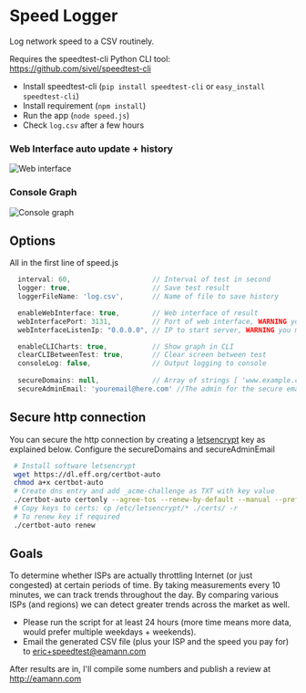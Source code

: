 
Speed Logger
============

Log network speed to a CSV routinely.

Requires the speedtest-cli Python CLI tool: https://github.com/sivel/speedtest-cli

- Install speedtest-cli (`pip install speedtest-cli` or `easy_install speedtest-cli`)
- Install requirement (`npm install`)
- Run the app (`node speed.js`)
- Check `log.csv` after a few hours 

### Web Interface auto update + history
![Web interface](https://i.snag.gy/nd8ERc.jpg)

### Console Graph
![Console graph](https://i.snag.gy/i7gObk.jpg)

## Options
All in the first line of speed.js

```javascript
  interval: 60,                    // Interval of test in second
  logger: true,                    // Save test result
  loggerFileName: 'log.csv',       // Name of file to save history

  enableWebInterface: true,        // Web interface of result
  webInterfacePort: 3131,          // Port of web interface, WARNING you must update indes.html
  webInterfaceListenIp: "0.0.0.0", // IP to start server, WARNING you must update indes.html

  enableCLICharts: true,           // Show graph in CLI
  clearCLIBetweenTest: true,       // Clear screen between test
  consoleLog: false,               // Output logging to console
  
  secureDomains: null,             // Array of strings [ 'www.example.com' ]
  secureAdminEmail: 'youremail@here.com' //The admin for the secure email confirmation
```

## Secure http connection

You can secure the http connection by creating a [letsencrypt](https://letsencrypt.org/) key as explained below. Configure the secureDomains and secureAdminEmail

```sh
 # Install software letsencrypt 
 wget https://dl.eff.org/certbot-auto
 chmod a+x certbot-auto
 # Create dns entry and add _acme-challenge as TXT with key value
 ./certbot-auto certonly --agree-tos --renew-by-default --manual --preferred-challenges=dns -d www.example.com 
 # Copy keys to certs: cp /etc/letsencrypt/* ./certs/ -r
 # To renew key if required
 ./certbot-auto renew
```

 
 

## Goals

To determine whether ISPs are actually throttling Internet (or just congested) at certain periods of time. By taking measurements every 10 minutes, we can track trends throughout the day. By comparing various ISPs (and regions) we can detect greater trends across the market as well.

- Please run the script for at least 24 hours (more time means more data, would prefer multiple weekdays + weekends).
- Email the generated CSV file (plus your ISP and the speed you pay for) to eric+speedtest@eamann.com
 
After results are in, I'll compile some numbers and publish a review at http://eamann.com
